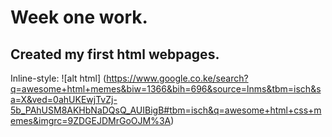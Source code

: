 # Week one work.
## Created my first html webpages.

Inline-style:
![alt html] (https://www.google.co.ke/search?q=awesome+html+memes&biw=1366&bih=696&source=lnms&tbm=isch&sa=X&ved=0ahUKEwjTvZj-5b_PAhUSM8AKHbNaDQsQ_AUIBigB#tbm=isch&q=awesome+html+css+memes&imgrc=9ZDGEJDMrGoOJM%3A)
